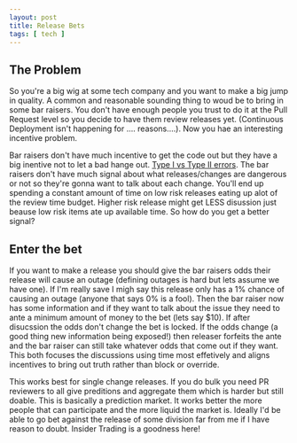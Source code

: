 ```yaml
---
layout: post
title: Release Bets
tags: [ tech ]
---
```


## The Problem 
So you're a big wig at some tech company and you want to make a big jump in quality. A common and reasonable sounding thing to woud be to bring in some bar raisers. You don't have enough people you trust to do it at the Pull Request level so you decide to have them review releases yet. (Continuous Deployment isn't happening for .... reasons....). Now you hae an interesting incentive problem. 

Bar raisers don't have much incentive to get the code out but they have a big inentive not to let a bad hange out. [Type I vs Type II errors](https://en.wikipedia.org/wiki/Type_I_and_type_II_errors). The bar raisers don't have much signal about what releases/changes are dangerous or not so they're gonna want to talk about each change. You'll end up spending a constant amount of time on low risk releases eating up alot of the review time budget. Higher risk release might get LESS disussion just beause low risk items ate up available time. So how do you get a better signal?

## Enter the bet

If you want to make a release you should give the bar raisers odds their release will cause an outage (defining outages is hard but lets assume we have one). If I'm really save I migh say this release only has a 1% chance of causing an outage (anyone that says 0% is a fool). Then the bar raiser now has some information and if they want to talk about the issue they need to ante a minimum amount of money to the bet (lets say $10). If after disucssion the odds don't change the bet is locked. If the odds change (a good thing new information being exposed!) then releaser forfeits the ante and the bar raiser can still take whatever odds that come out if they want. This both focuses the discussions using time most effetively and aligns incentives to bring out truth rather than block or override. 

This works best for single change releases. If you do bulk you need PR reviewers to all give preditions and aggregate them which is harder but still doable. This is basically a prediction market. It works better the more people that can participate and the more liquid the market is. Ideally I'd be able to go bet against the release of some division far from me if I have reason to doubt. Insider Trading is a goodness here!
